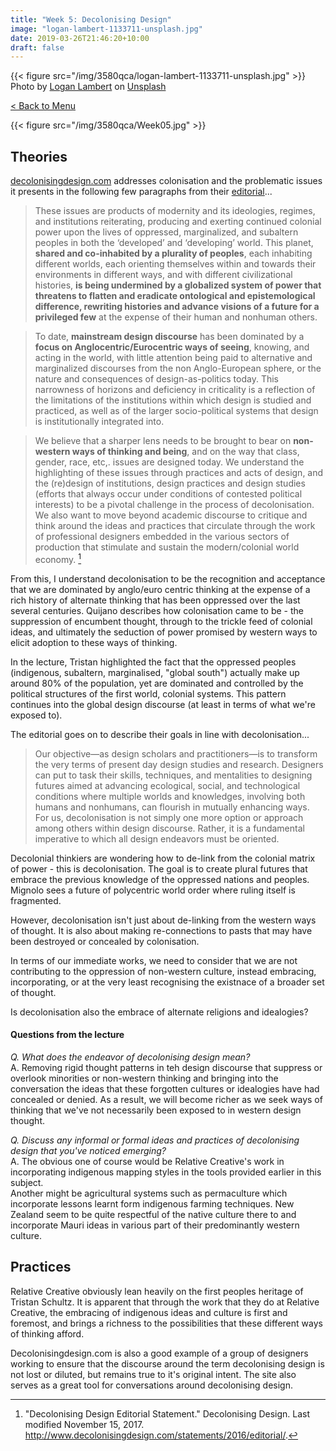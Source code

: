 ```yaml
---
title: "Week 5: Decolonising Design"
image: "logan-lambert-1133711-unsplash.jpg"
date: 2019-03-26T21:46:20+10:00
draft: false
---
```

{{< figure src="/img/3580qca/logan-lambert-1133711-unsplash.jpg" >}}
Photo by [Logan Lambert](https://unsplash.com/photos/P3_EwGX7qpM) on [Unsplash](https://unsplash.com/)

[< Back to Menu](/3580qca/)

{{< figure src="/img/3580qca/Week05.jpg" >}}

## Theories

[decolonisingdesign.com](http://www.decolonisingdesign.com/) addresses colonisation and the problematic issues it presents in the following few paragraphs from their [editorial](http://www.decolonisingdesign.com/statements/2016/editorial/)...

> These issues are products of modernity and its ideologies, regimes, and institutions reiterating, producing and exerting continued colonial power upon the lives of oppressed, marginalized, and subaltern peoples in both the ‘developed’ and ‘developing’ world. This planet, **shared and co-inhabited by a plurality of peoples**, each inhabiting different worlds, each orienting themselves within and towards their environments in different ways, and with different civilizational histories, **is being undermined by a globalized system of power that threatens to flatten and eradicate ontological and epistemological difference, rewriting histories and advance visions of a future for a privileged few** at the expense of their human and nonhuman others.

> To date, **mainstream design discourse** has been dominated by a **focus on Anglocentric/Eurocentric ways of seeing**, knowing, and acting in the world, with little attention being paid to alternative and marginalized discourses from the non Anglo-European sphere, or the nature and consequences of design-as-politics today. This narrowness of horizons and deficiency in criticality is a reflection of the limitations of the institutions within which design is studied and practiced, as well as of the larger socio-political systems that design is institutionally integrated into.

> We believe that a sharper lens needs to be brought to bear on **non-western ways of thinking and being**, and on the way that class, gender, race, etc,. issues are designed today. We understand the highlighting of these issues through practices and acts of design, and the (re)design of institutions, design practices and design studies (efforts that always occur under conditions of contested political interests) to be a pivotal challenge in the process of decolonisation. We also want to move beyond academic discourse to critique and think around the ideas and practices that circulate through the work of professional designers embedded in the various sectors of production that stimulate and sustain the modern/colonial world economy. [^DecolEd]

From this, I understand decolonisation to be the recognition and acceptance that we are dominated by anglo/euro centric thinking at the expense of a rich history of alternate thinking that has been oppressed over the last several centuries.  Quijano describes how colonisation came to be - the suppression of encumbent thought, through to the trickle feed of colonial ideas, and ultimately the seduction of power promised by western ways to elicit adoption to these ways of thinking.

In the lecture, Tristan highlighted the fact that the oppressed peoples (indigenous, subaltern, marginalised, "global south") actually make up around 80% of the population, yet are dominated and controlled by the political structures of the first world, colonial systems.  This pattern continues into the global design discourse (at least in terms of what we're exposed to).

The editorial goes on to describe their goals in line with decolonisation...

> Our objective—as design scholars and practitioners—is to transform the very terms of present day design studies and research. Designers can put to task their skills, techniques, and mentalities to designing futures aimed at advancing ecological, social, and technological conditions where multiple worlds and knowledges, involving both humans and nonhumans, can flourish in mutually enhancing ways. For us, decolonisation is not simply one more option or approach among others within design discourse. Rather, it is a fundamental imperative to which all design endeavors must be oriented.

Decolonial thinkiers are wondering how to de-link from the colonial matrix of power - this is decolonisation.  The goal is to create plural futures that embrace the previous knowledge of the oppressed nations and peoples.  Mignolo sees a future of polycentric world order where ruling itself is fragmented.  

However, decolonisation isn't just about de-linking from the western ways of thought.  It is also about making re-connections to pasts that may have been destroyed or concealed by colonisation.  

In terms of our immediate works, we need to consider that we are not contributing to the oppression of non-western culture, instead embracing, incorporating, or at the very least recognising the existnace of a broader set of thought.

Is decolonisation also the embrace of alternate religions and idealogies?

#### Questions from the lecture

_Q. What does the endeavor of decolonising design mean?_  
A. Removing rigid thought patterns in teh design discourse that suppress or overlook minorities or non-western thinking and bringing into the conversation the ideas that these forgotten cultures or idealogies have had concealed or denied.  As a result, we will become richer as we seek ways of thinking that we've not necessarily been exposed to in western design thought.

_Q. Discuss any informal or formal ideas and practices of decolonising design that you've noticed emerging?_  
A. The obvious one of course would be Relative Creative's work in incorporating indigenous mapping styles in the tools provided earlier in this subject.  
Another might be agricultural systems such as permaculture which incorporate lessons learnt form indigenous farming techniques.  New Zealand seem to be quite respectful of the native culture there to and incorporate Mauri ideas in various part of their predominantly western culture.


## Practices

Relative Creative obviously lean heavily on the first peoples heritage of Tristan Schultz.  It is apparent that through the work that they do at Relative Creative, the embracing of indigenous ideas and culture is first and foremost, and brings a richness to the possibilities that these different ways of thinking afford.

Decolonisingdesign.com is also a good example of a group of designers working to ensure that the discourse around the term decolonising design is not lost or diluted, but remains true to it's original intent.  The site also serves as a great tool for conversations around decolonising design.


[^DecolEd]: "Decolonising Design Editorial Statement." Decolonising Design. Last modified November 15, 2017. http://www.decolonisingdesign.com/statements/2016/editorial/.